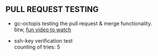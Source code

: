 ## PULL REQUEST TESTING

* gc-octopis testing the pull request & merge functionality.  
btw, [fun video to watch](http://tinyurl.com/htlinsing)

* ssh-key verification test  
counting of tries: 5